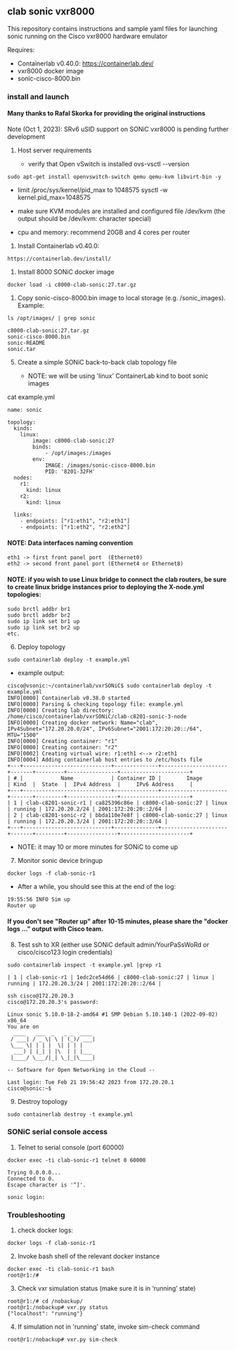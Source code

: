 ## clab sonic vxr8000

This repository contains instructions and sample yaml files for launching sonic running on the Cisco vxr8000 hardware emulator

Requires:

* Containerlab v0.40.0: https://containerlab.dev/
* vxr8000 docker image
* sonic-cisco-8000.bin 

### install and launch 

#### Many thanks to Rafal Skorka for providing the original instructions

Note (Oct 1, 2023): SRv6 uSID support on SONiC vxr8000 is pending further development

1. Host server requirements

   - verify that Open vSwitch is installed
     ovs-vsctl --version
```
sudo apt-get install openvswitch-switch qemu qemu-kvm libvirt-bin -y
```

   - limit /proc/sys/kernel/pid_max to 1048575
     sysctl -w kernel.pid_max=1048575

   - make sure KVM modules are installed and configured
     file /dev/kvm (the output should be /dev/kvm: character special)

   - cpu and memory: recommend 20GB and 4 cores per router

1. Install Containerlab v0.40.0:
```
https://containerlab.dev/install/
```

1. Install 8000 SONiC docker image
```   
docker load -i c8000-clab-sonic:27.tar.gz
```

1. Copy sonic-cisco-8000.bin image to local storage (e.g. /sonic_images). Example:
```
ls /opt/images/ | grep sonic

c8000-clab-sonic:27.tar.gz
sonic-cisco-8000.bin
sonic-README
sonic.tar
```

5. Create a simple SONiC back-to-back clab topology file

    - NOTE: we will be using 'linux' ContainerLab kind to boot sonic images

cat example.yml
```
name: sonic

topology:
  kinds:
    linux:
        image: c8000-clab-sonic:27
        binds: 
            - /opt/images:/images
        env:
            IMAGE: /images/sonic-cisco-8000.bin
            PID: '8201-32FH'
  nodes:
    r1:
      kind: linux
    r2:
      kind: linux

  links:
    - endpoints: ["r1:eth1", "r2:eth1"]
    - endpoints: ["r1:eth2", "r2:eth2"]
```

#### NOTE: Data interfaces naming convention 
```
eth1 -> first front panel port  (Ethernet0)
eth2 -> second front panel port (Ethernet4 or Ethernet8)
```

#### NOTE: if you wish to use Linux bridge to connect the clab routers, be sure to create linux bridge instances prior to deploying the X-node.yml topologies:

```
sudo brctl addbr br1
sudo brctl addbr br2
sudo ip link set br1 up
sudo ip link set br2 up
etc.
```

6. Deploy topology
```
sudo containerlab deploy -t example.yml
```
 - example output:
```
cisco@vsonic:~/containerlab/vxrSONiC$ sudo containerlab deploy -t example.yml 
INFO[0000] Containerlab v0.38.0 started                 
INFO[0000] Parsing & checking topology file: example.yml 
INFO[0000] Creating lab directory: /home/cisco/containerlab/vxrSONiC/clab-c8201-sonic-3-node 
INFO[0000] Creating docker network: Name="clab", IPv4Subnet="172.20.20.0/24", IPv6Subnet="2001:172:20:20::/64", MTU="1500" 
INFO[0000] Creating container: "r1"                     
INFO[0000] Creating container: "r2"                     
INFO[0002] Creating virtual wire: r1:eth1 <--> r2:eth1  
INFO[0004] Adding containerlab host entries to /etc/hosts file 
+---+----------------------------+--------------+---------------------+-------+---------+----------------+----------------------+
| # |            Name            | Container ID |        Image        | Kind  |  State  |  IPv4 Address  |     IPv6 Address     |
+---+----------------------------+--------------+---------------------+-------+---------+----------------+----------------------+
| 1 | clab-c8201-sonic-r1 | ca825396c86e | c8000-clab-sonic:27 | linux | running | 172.20.20.2/24 | 2001:172:20:20::2/64 |
| 2 | clab-c8201-sonic-r2 | bbda110e7e8f | c8000-clab-sonic:27 | linux | running | 172.20.20.3/24 | 2001:172:20:20::3/64 |
+---+----------------------------+--------------+---------------------+-------+---------+----------------+----------------------+
```
   - NOTE: it may 10 or more minutes for SONiC to come up

7. Monitor sonic device bringup
```
docker logs -f clab-sonic-r1 
```
   - After a while, you should see this at the end of the log:
```
19:55:56 INFO Sim up
Router up
```
#### If you don't see "Router up" after 10-15 minutes, please share the "docker logs ..." output with Cisco team.

8. Test ssh to XR (either use SONiC default admin/YourPaSsWoRd or cisco/cisco123 login credentials)
```
sudo containerlab inspect -t example.yml |grep r1
```
```
| 1 | clab-sonic-r1 | 1edc2ce54d66 | c8000-clab-sonic:27 | linux | running | 172.20.20.3/24 | 2001:172:20:20::2/64 |
```
```
ssh cisco@172.20.20.3
cisco@172.20.20.3's password: 

Linux sonic 5.10.0-18-2-amd64 #1 SMP Debian 5.10.140-1 (2022-09-02) x86_64
You are on
  ____   ___  _   _ _  ____
 / ___| / _ \| \ | (_)/ ___|
 \___ \| | | |  \| | | |
  ___) | |_| | |\  | | |___
 |____/ \___/|_| \_|_|\____|

-- Software for Open Networking in the Cloud --

Last login: Tue Feb 21 19:56:42 2023 from 172.20.20.1
cisco@sonic:~$ 
```
9. Destroy topology
```
sudo containerlab destroy -t example.yml 
```

### SONiC serial console access

1. Telnet to serial console (port 60000)
```
docker exec -ti clab-sonic-r1 telnet 0 60000

Trying 0.0.0.0...
Connected to 0.
Escape character is '^]'.

sonic login: 
```
### Troubleshooting

1. check docker logs:
```
docker logs -f clab-sonic-r1
```   

2. Invoke bash shell of the relevant docker instance
```
docker exec -ti clab-sonic-r1 bash
root@r1:/#
```

3. Check vxr simulation status (make sure it is in ‘running’ state)
```
root@r1:/# cd /nobackup/
root@r1:/nobackup# vxr.py status
{"localhost": "running"}
```

4. If simulation not in 'running' state, invoke sim-check command
```
root@r1:/nobackup# vxr.py sim-check
```